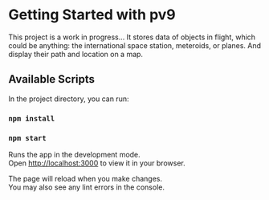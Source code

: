 # Getting Started with pv9

This project is a work in progress...
It stores data of objects in flight, which could be anything: the international space station, meteroids, or planes. And display their path and location on a map.

## Available Scripts

In the project directory, you can run:

### `npm install`

### `npm start`

Runs the app in the development mode.\
Open [http://localhost:3000](http://localhost:3000) to view it in your browser.

The page will reload when you make changes.\
You may also see any lint errors in the console.

